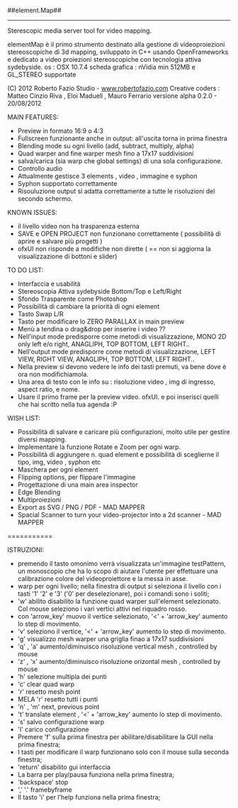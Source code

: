 ##element.Map##
********************

Sterescopic media server tool for video mapping.

elementMap è il primo strumento destinato alla gestione di videoproiezioni stereoscopiche di 3d mapping, sviluppato in C++ usando OpenFrameworks e dedicato a video proiezioni stereoscopiche con tecnologia attiva sydebyside.
os : OSX 10.7.4 
scheda grafica : nVidia min 512MB e GL_STEREO supportate

(C) 2012 Roberto Fazio Studio - www.robertofazio.com
Creative coders : Matteo Cinzio Riva , Eloi Maduell , Mauro Ferrario
versione alpha 0.2.0 - 20/08/2012

MAIN FEATURES:

- Preview in formato 16:9 o 4:3
- Fullscreen funzionante anche in output: all'uscita torna in prima finestra
- Blending mode su ogni livello (add, subtract, multiply, alpha)
- Quad warper and fine warper mesh fino a 17x17 suddivisioni
- salva/carica (sia warp che global settings) di una sola configurazione.
- Controllo audio
- Attualmente gestisce 3 elements , video , immagine e syphon
- Syphon supportato correttamente
- Risouluzione output si adatta correttamente a tutte le risoluzioni del secondo schermo.

KNOWN ISSUES:

- il livello video non ha trasparenza esterna
- SAVE e OPEN PROJECT non funzionano correttamente ( possibilità di aprire e salvare più progetti )
- ofxUI non risponde a modifiche non dirette ( == non si aggiorna la visualizzazione di bottoni e slider)

TO DO LIST:

- Interfaccia e usabilità
- Stereoscopia Attiva sydebyside Bottom/Top e Left/Right
- Sfondo Trasparente come Photoshop
- Possibilità di cambiare la priorità di ogni element
- Tasto Swap L/R
- Tasto per modificare lo ZERO PARALLAX in main preview
- Menù a tendina o drag&drop per inserire i video ??
- Nell'input mode predisporre come metodi di visualizzazione, MONO 2D only left e/o right, ANAGLIPH, TOP BOTTOM, LEFT RIGHT..
- Nell'output mode predisporre come metodi di visualizzazione, LEFT VIEW, RIGHT VIEW, ANAGLIPH, TOP BOTTOM, LEFT RIGHT..
- Nella preview si devono vedere le info dei tasti premuti, va bene dove è ora non modifichiamola.
- Una area di testo con le info su : risoluzione video , img di ingresso, aspect ratio, e nome.
- Usare il primo frame per la preview video. ofxUI.
e poi inserisci quelli che hai scritto nella tua agenda :P

WISH LIST:

- Possibilità di salvare e caricare più configurazioni, molto utile per gestire diversi mapping.
- Implementare la funzione Rotate e Zoom per ogni warp.
- Possibilità di aggiungere n. quad element e possibilità di sceglierne il tipo, img, video , syphon etc
- Maschera per ogni element
- Flipping options, per flippare l'immagine
- Progettazione di una main area inspector
- Edge Blending
- Multiproiezioni
- Export as SVG / PNG / PDF - MAD MAPPER
- Spacial Scanner to turn your video-projector into a 2d scanner - MAD MAPPER

===========

ISTRUZIONI:

- premendo il tasto omonimo verrà visualizzata un'immagine testPattern, un monoscopio che ha lo scopo di aiutare l'utente per effettuare una calibrazione colore del videoproiettore e la messa in asse.
- warp per ogni livello; nella finestra di output si seleziona il livello con i tasti '1' '2' e '3' ('0' per deselezionare), poi i comandi sono i soliti;
- 'w' abilito disabilito la funzione quad warper sull'element selezionato. Col mouse seleziono i vari vertici attivi nel riquadro rosso.
- con 'arrow_key' muovo il vertice selezionato, '<' + 'arrow_key' aumento lo step di movimento.
- 'v' seleziono il vertice, '<' + 'arrow_key' aumento lo step di movimento.
- 'g' visualizzo mesh warper una griglia finao a 17x17 suddivisioni
- 'q' , 'a' aumento/diminuisco risoluzione vertical mesh , controlled by mouse
- 'z' , 'x' aumento/diminuisco risoluzione orizontal mesh , controlled by mouse
- 'h' selezione multipla dei punti
- 'c' clear quad warp
- 'r' resetto mesh point
- MELA 'r' resetto tutti i punti
- 'n' , 'm' next, previous point
- 't' translate element , '<' + 'arrow_key' aumento lo step di movimento.
- 's' salvo configurazione warp
- 'l' carico configurazione
- Premere 'f' sulla prima finestra per abilitare/disabilitare la GUI nella prima finestra;
- I tasti per modificare il warp funzionano solo con il mouse sulla seconda finestra;
- 'return' disabilito gui interfaccia
- La barra per play/pausa funziona nella prima finestra;
- 'backspace' stop 
- ',' '.' framebyframe
- Il tasto 'i' per l'help funziona nella prima finestra;
